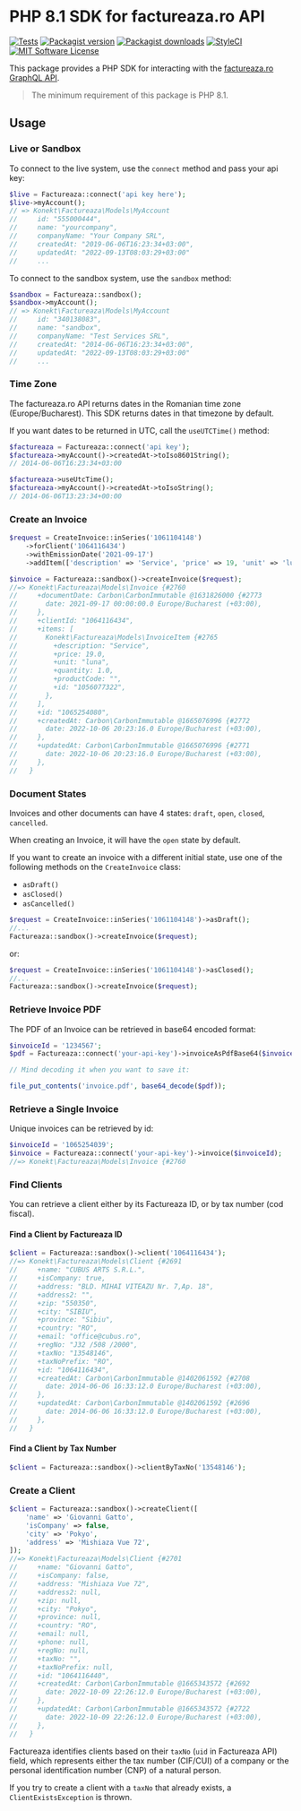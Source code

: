 # PHP 8.1 SDK for factureaza.ro API

[![Tests](https://img.shields.io/github/actions/workflow/status/artkonekt/factureaza-sdk/tests.yml?branch=master&style=flat-square)](https://github.com/artkonekt/factureaza-sdk/actions?query=workflow%3Atests)
[![Packagist version](https://img.shields.io/packagist/v/konekt/factureaza-sdk.svg?style=flat-square)](https://packagist.org/packages/konekt/factureaza-sdk)
[![Packagist downloads](https://img.shields.io/packagist/dt/konekt/factureaza-sdk.svg?style=flat-square)](https://packagist.org/packages/konekt/factureaza-sdk)
[![StyleCI](https://styleci.io/repos/537435324/shield?branch=master)](https://styleci.io/repos/537435324)
[![MIT Software License](https://img.shields.io/badge/license-MIT-blue.svg?style=flat-square)](LICENSE.md)

This package provides a PHP SDK for interacting with the [factureaza.ro GraphQL API](https://factureaza.ro/documentatie-api).

> The minimum requirement of this package is PHP 8.1.

## Usage

### Live or Sandbox

To connect to the live system, use the `connect` method and pass your api key:

```php
$live = Factureaza::connect('api key here');
$live->myAccount();
// => Konekt\Factureaza\Models\MyAccount
//     id: "555000444",
//     name: "yourcompany",
//     companyName: "Your Company SRL",
//     createdAt: "2019-06-06T16:23:34+03:00",
//     updatedAt: "2022-09-13T08:03:29+03:00"
//     ...
```

To connect to the sandbox system, use the `sandbox` method:

```php
$sandbox = Factureaza::sandbox();
$sandbox->myAccount();
// => Konekt\Factureaza\Models\MyAccount
//     id: "340138083",
//     name: "sandbox",
//     companyName: "Test Services SRL",
//     createdAt: "2014-06-06T16:23:34+03:00",
//     updatedAt: "2022-09-13T08:03:29+03:00"
//     ...
```

### Time Zone

The factureaza.ro API returns dates in the Romanian time zone (Europe/Bucharest).
This SDK returns dates in that timezone by default.

If you want dates to be returned in UTC, call the `useUTCTime()` method:

```php
$factureaza = Factureaza::connect('api key');
$factureaza->myAccount()->createdAt->toIso8601String();
// 2014-06-06T16:23:34+03:00

$factureaza->useUtcTime();
$factureaza->myAccount()->createdAt->toIsoString();
// 2014-06-06T13:23:34+00:00
```

### Create an Invoice

```php
$request = CreateInvoice::inSeries('1061104148')
    ->forClient('1064116434')
    ->withEmissionDate('2021-09-17')
    ->addItem(['description' => 'Service', 'price' => 19, 'unit' => 'luna', 'productCode' => '']);

$invoice = Factureaza::sandbox()->createInvoice($request);
//=> Konekt\Factureaza\Models\Invoice {#2760
//     +documentDate: Carbon\CarbonImmutable @1631826000 {#2773
//       date: 2021-09-17 00:00:00.0 Europe/Bucharest (+03:00),
//     },
//     +clientId: "1064116434",
//     +items: [
//       Konekt\Factureaza\Models\InvoiceItem {#2765
//         +description: "Service",
//         +price: 19.0,
//         +unit: "luna",
//         +quantity: 1.0,
//         +productCode: "",
//         +id: "1056077322",
//       },
//     ],
//     +id: "1065254080",
//     +createdAt: Carbon\CarbonImmutable @1665076996 {#2772
//       date: 2022-10-06 20:23:16.0 Europe/Bucharest (+03:00),
//     },
//     +updatedAt: Carbon\CarbonImmutable @1665076996 {#2771
//       date: 2022-10-06 20:23:16.0 Europe/Bucharest (+03:00),
//     },
//   }
```

### Document States

Invoices and other documents can have 4 states: `draft`, `open`, `closed`, `cancelled`.

When creating an Invoice, it will have the `open` state by default.

If you want to create an invoice with a different initial state, use one of the following
methods on the `CreateInvoice` class:

- `asDraft()`
- `asClosed()`
- `asCancelled()`

```php
$request = CreateInvoice::inSeries('1061104148')->asDraft();
//...
Factureaza::sandbox()->createInvoice($request);
```

or:

```php
$request = CreateInvoice::inSeries('1061104148')->asClosed();
//...
Factureaza::sandbox()->createInvoice($request);
```

### Retrieve Invoice PDF

The PDF of an Invoice can be retrieved in base64 encoded format:

```php
$invoiceId = '1234567';
$pdf = Factureaza::connect('your-api-key')->invoiceAsPdfBase64($invoiceId);

// Mind decoding it when you want to save it:

file_put_contents('invoice.pdf', base64_decode($pdf));
```

### Retrieve a Single Invoice

Unique invoices can be retrieved by id:

```php
$invoiceId = '1065254039';
$invoice = Factureaza::connect('your-api-key')->invoice($invoiceId);
//=> Konekt\Factureaza\Models\Invoice {#2760
```

### Find Clients

You can retrieve a client either by its Factureaza ID, or by tax number (cod fiscal).

#### Find a Client by Factureaza ID

```php
$client = Factureaza::sandbox()->client('1064116434');
//=> Konekt\Factureaza\Models\Client {#2691
//     +name: "CUBUS ARTS S.R.L.",
//     +isCompany: true,
//     +address: "BLD. MIHAI VITEAZU Nr. 7,Ap. 18",
//     +address2: "",
//     +zip: "550350",
//     +city: "SIBIU",
//     +province: "Sibiu",
//     +country: "RO",
//     +email: "office@cubus.ro",
//     +regNo: "J32 /508 /2000",
//     +taxNo: "13548146",
//     +taxNoPrefix: "RO",
//     +id: "1064116434",
//     +createdAt: Carbon\CarbonImmutable @1402061592 {#2708
//       date: 2014-06-06 16:33:12.0 Europe/Bucharest (+03:00),
//     },
//     +updatedAt: Carbon\CarbonImmutable @1402061592 {#2696
//       date: 2014-06-06 16:33:12.0 Europe/Bucharest (+03:00),
//     },
//   }
```

#### Find a Client by Tax Number

```php
$client = Factureaza::sandbox()->clientByTaxNo('13548146');
```

### Create a Client

```php
$client = Factureaza::sandbox()->createClient([
    'name' => 'Giovanni Gatto',
    'isCompany' => false,
    'city' => 'Pokyo',
    'address' => 'Mishiaza Vue 72',
]);
//=> Konekt\Factureaza\Models\Client {#2701
//     +name: "Giovanni Gatto",
//     +isCompany: false,
//     +address: "Mishiaza Vue 72",
//     +address2: null,
//     +zip: null,
//     +city: "Pokyo",
//     +province: null,
//     +country: "RO",
//     +email: null,
//     +phone: null,
//     +regNo: null,
//     +taxNo: "",
//     +taxNoPrefix: null,
//     +id: "1064116440",
//     +createdAt: Carbon\CarbonImmutable @1665343572 {#2692
//       date: 2022-10-09 22:26:12.0 Europe/Bucharest (+03:00),
//     },
//     +updatedAt: Carbon\CarbonImmutable @1665343572 {#2722
//       date: 2022-10-09 22:26:12.0 Europe/Bucharest (+03:00),
//     },
//   }
```

Factureaza identifies clients based on their `taxNo` (`uid` in Factureaza API) field,
which represents either the tax number (CIF/CUI) of a company or the
personal identification number (CNP) of a natural person.

If you try to create a client with a `taxNo` that already exists, a `ClientExistsException`
is thrown.

